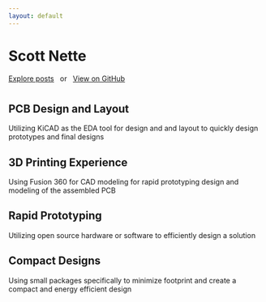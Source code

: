 ```yaml
---
layout: default
---
```



<div id="js-menu-screen" class="menu-screen"></div>

    
  <div class="page-lead" style="background-image:url(/images/cover.jpg)"  >
  <div class="wrap page-lead-content">
	<h1>Scott Nette</h1>
	<a href="/posts/" class="btn-inverse">Explore posts</a> &nbsp; or &nbsp; <a href="https://github.com/scottnette" class="btn-inverse">View on GitHub</a>
  </div><!-- /.page-lead-content -->
    </div><!-- /.page-lead -->

<div id="page-wrapper">
  <!--[if lt IE 9]><div class="upgrade notice-warning"><strong>Your browser is quite old!</strong> Why not <a href="http://whatbrowser.org/">upgrade to a newer one</a> to better enjoy this site?</div><![endif]-->


<div id="main" role="main">
<div class="wrap">
<div class="page-title">
<h1></h1>

</div>
<div class="archive-wrap">
<div class="page-content">
  <div class="tiles">

<div class="tile">
  <h2 class="post-title">PCB Design and Layout</h2>
  <p class="post-excerpt">Utilizing KiCAD as the EDA tool for design and and layout to quickly design prototypes and final designs</p>
</div><!-- /.tile -->

<div class="tile">
  <h2 class="post-title">3D Printing Experience</h2>
  <p class="post-excerpt">Using Fusion 360 for CAD modeling for rapid prototyping design and modeling of the assembled PCB</p>
</div><!-- /.tile -->

<div class="tile">
  <h2 class="post-title">Rapid Prototyping</h2>
  <p class="post-excerpt">Utilizing open source hardware or software to efficiently design a solution</p>
</div><!-- /.tile -->

<div class="tile">
  <h2 class="post-title">Compact Designs</h2>
  <p class="post-excerpt">Using small packages specifically to minimize footprint and create a compact and energy efficient design</p>
</div><!-- /.tile -->


</div>
<!-- /.tiles -->

</div><!-- /.page-content -->

</div><!-- /.wrap -->
</div><!-- /#main -->

